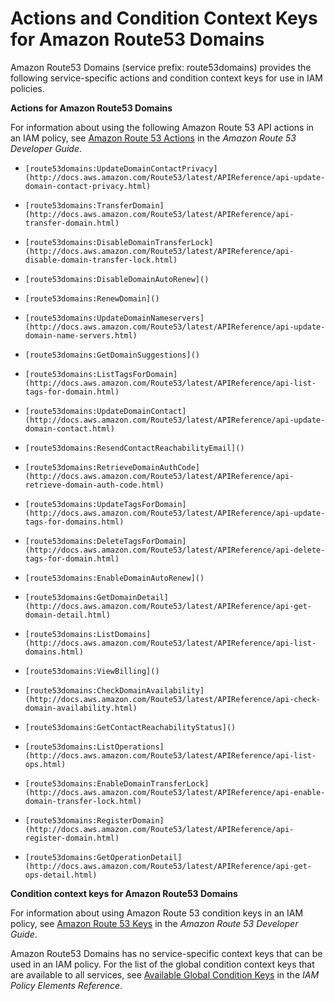 # Actions and Condition Context Keys for Amazon Route53 Domains<a name="list_route53domains"></a>

Amazon Route53 Domains \(service prefix: route53domains\) provides the following service\-specific actions and condition context keys for use in IAM policies\.

**Actions for Amazon Route53 Domains**

For information about using the following Amazon Route 53 API actions in an IAM policy, see [Amazon Route 53 Actions](http://docs.aws.amazon.com/Route53/latest/DeveloperGuide/UsingWithIAM.html#UsingWithRoute53_Actions) in the *Amazon Route 53 Developer Guide*\.

+ `[route53domains:UpdateDomainContactPrivacy](http://docs.aws.amazon.com/Route53/latest/APIReference/api-update-domain-contact-privacy.html)`

+ `[route53domains:TransferDomain](http://docs.aws.amazon.com/Route53/latest/APIReference/api-transfer-domain.html)`

+ `[route53domains:DisableDomainTransferLock](http://docs.aws.amazon.com/Route53/latest/APIReference/api-disable-domain-transfer-lock.html)`

+ `[route53domains:DisableDomainAutoRenew]()`

+ `[route53domains:RenewDomain]()`

+ `[route53domains:UpdateDomainNameservers](http://docs.aws.amazon.com/Route53/latest/APIReference/api-update-domain-name-servers.html)`

+ `[route53domains:GetDomainSuggestions]()`

+ `[route53domains:ListTagsForDomain](http://docs.aws.amazon.com/Route53/latest/APIReference/api-list-tags-for-domain.html)`

+ `[route53domains:UpdateDomainContact](http://docs.aws.amazon.com/Route53/latest/APIReference/api-update-domain-contact.html)`

+ `[route53domains:ResendContactReachabilityEmail]()`

+ `[route53domains:RetrieveDomainAuthCode](http://docs.aws.amazon.com/Route53/latest/APIReference/api-retrieve-domain-auth-code.html)`

+ `[route53domains:UpdateTagsForDomain](http://docs.aws.amazon.com/Route53/latest/APIReference/api-update-tags-for-domains.html)`

+ `[route53domains:DeleteTagsForDomain](http://docs.aws.amazon.com/Route53/latest/APIReference/api-delete-tags-for-domain.html)`

+ `[route53domains:EnableDomainAutoRenew]()`

+ `[route53domains:GetDomainDetail](http://docs.aws.amazon.com/Route53/latest/APIReference/api-get-domain-detail.html)`

+ `[route53domains:ListDomains](http://docs.aws.amazon.com/Route53/latest/APIReference/api-list-domains.html)`

+ `[route53domains:ViewBilling]()`

+ `[route53domains:CheckDomainAvailability](http://docs.aws.amazon.com/Route53/latest/APIReference/api-check-domain-availability.html)`

+ `[route53domains:GetContactReachabilityStatus]()`

+ `[route53domains:ListOperations](http://docs.aws.amazon.com/Route53/latest/APIReference/api-list-ops.html)`

+ `[route53domains:EnableDomainTransferLock](http://docs.aws.amazon.com/Route53/latest/APIReference/api-enable-domain-transfer-lock.html)`

+ `[route53domains:RegisterDomain](http://docs.aws.amazon.com/Route53/latest/APIReference/api-register-domain.html)`

+ `[route53domains:GetOperationDetail](http://docs.aws.amazon.com/Route53/latest/APIReference/api-get-ops-detail.html)`

**Condition context keys for Amazon Route53 Domains**

For information about using Amazon Route 53 condition keys in an IAM policy, see [Amazon Route 53 Keys](http://docs.aws.amazon.com/Route53/latest/DeveloperGuide/UsingWithIAM.html#Route53PolicyKeys) in the *Amazon Route 53 Developer Guide*\.

Amazon Route53 Domains has no service\-specific context keys that can be used in an IAM policy\. For the list of the global condition context keys that are available to all services, see [Available Global Condition Keys](reference_policies_condition-keys.md#AvailableKeys) in the *IAM Policy Elements Reference*\.